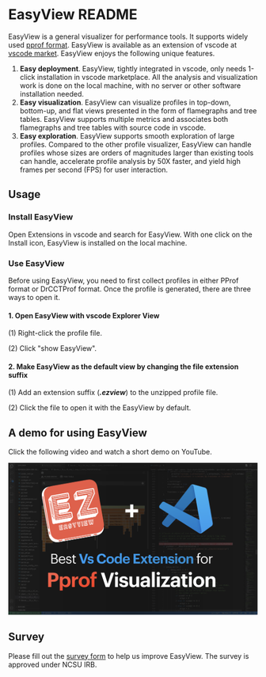 # EasyView README

EasyView is a general visualizer for performance tools. It supports widely used [pprof format](https://github.com/google/pprof/blob/master/proto/profile.proto).
EasyView is available as an extension of vscode at [vscode market](https://marketplace.visualstudio.com/items?itemName=xuhpclib-easyview.easyview). EasyView enjoys the following unique features.

1. **Easy deployment**. EasyView, tightly integrated in vscode, only needs 1-click installation in vscode marketplace. All the analysis and visualization work is done on the local machine, with no server or other software installation needed. 
2. **Easy visualization**. EasyView can visualize profiles in top-down, bottom-up, and flat views presented in the form of flamegraphs and tree tables. EasyView supports multiple metrics and associates both flamegraphs and tree tables with source code in vscode.  
3. **Easy exploration**. EasyView supports smooth exploration of large profiles. Compared to the other profile visualizer, EasyView can handle profiles whose sizes are orders of magnitudes larger than existing tools can handle, accelerate profile analysis by 50X faster, and yield high frames per second (FPS) for user interaction.


## Usage

### Install EasyView

Open Extensions in vscode and search for EasyView. With one click on the Install icon, EasyView is installed on the local machine.

### Use EasyView

Before using EasyView, you need to first collect profiles in either PProf format or DrCCTProf format. 
Once the profile is generated, there are three ways to open it.


#### 1. Open EasyView with vscode Explorer View

(1) Right-click the profile file.

(2) Click "show EasyView".

#### 2. Make EasyView as the default view by changing the file extension suffix

(1) Add an extension suffix (***.ezview***) to the unzipped profile file.

(2) Click the file to open it with the EasyView by default.


## A demo for using EasyView

Click the following video and watch a short demo on YouTube.

[![YouTube](./YouTube.png)](https://youtu.be/NKS3pIe3-qQ)

## Survey

Please fill out the [survey form](https://docs.google.com/forms/d/e/1FAIpQLSf_5h6DeMtAJPazxjZzZR88yydvtaXbQ8s2E-iR7nIiSPekQg/viewform) to help us improve EasyView. The survey is approved under NCSU IRB.
